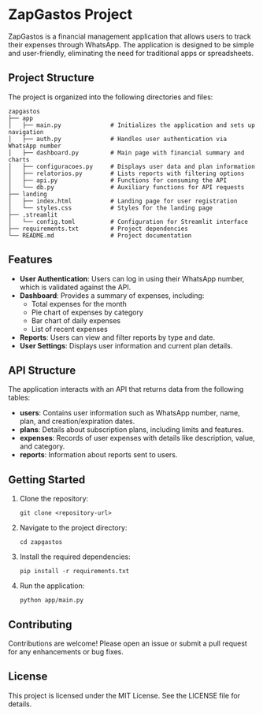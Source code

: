 # ZapGastos Project

ZapGastos is a financial management application that allows users to track their expenses through WhatsApp. The application is designed to be simple and user-friendly, eliminating the need for traditional apps or spreadsheets.

## Project Structure

The project is organized into the following directories and files:

```
zapgastos
├── app
│   ├── main.py              # Initializes the application and sets up navigation
│   ├── auth.py              # Handles user authentication via WhatsApp number
│   ├── dashboard.py         # Main page with financial summary and charts
│   ├── configuracoes.py     # Displays user data and plan information
│   ├── relatorios.py        # Lists reports with filtering options
│   ├── api.py               # Functions for consuming the API
│   └── db.py                # Auxiliary functions for API requests
├── landing
│   ├── index.html           # Landing page for user registration
│   └── styles.css           # Styles for the landing page
├── .streamlit
│   └── config.toml          # Configuration for Streamlit interface
├── requirements.txt         # Project dependencies
└── README.md                # Project documentation
```

## Features

- **User Authentication**: Users can log in using their WhatsApp number, which is validated against the API.
- **Dashboard**: Provides a summary of expenses, including:
  - Total expenses for the month
  - Pie chart of expenses by category
  - Bar chart of daily expenses
  - List of recent expenses
- **Reports**: Users can view and filter reports by type and date.
- **User Settings**: Displays user information and current plan details.

## API Structure

The application interacts with an API that returns data from the following tables:

- **users**: Contains user information such as WhatsApp number, name, plan, and creation/expiration dates.
- **plans**: Details about subscription plans, including limits and features.
- **expenses**: Records of user expenses with details like description, value, and category.
- **reports**: Information about reports sent to users.

## Getting Started

1. Clone the repository:
   ```
   git clone <repository-url>
   ```
2. Navigate to the project directory:
   ```
   cd zapgastos
   ```
3. Install the required dependencies:
   ```
   pip install -r requirements.txt
   ```
4. Run the application:
   ```
   python app/main.py
   ```

## Contributing

Contributions are welcome! Please open an issue or submit a pull request for any enhancements or bug fixes.

## License

This project is licensed under the MIT License. See the LICENSE file for details.
